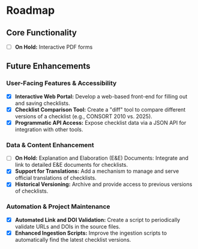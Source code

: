 # Roadmap

## Core Functionality
- [ ] **On Hold:** Interactive PDF forms

## Future Enhancements

### User-Facing Features & Accessibility
- [x] **Interactive Web Portal:** Develop a web-based front-end for filling out and saving checklists.
- [x] **Checklist Comparison Tool:** Create a "diff" tool to compare different versions of a checklist (e.g., CONSORT 2010 vs. 2025).
- [x] **Programmatic API Access:** Expose checklist data via a JSON API for integration with other tools.

### Data & Content Enhancement
- [ ] **On Hold:** Explanation and Elaboration (E&E) Documents: Integrate and link to detailed E&E documents for checklists.
- [x] **Support for Translations:** Add a mechanism to manage and serve official translations of checklists.
- [x] **Historical Versioning:** Archive and provide access to previous versions of checklists.

### Automation & Project Maintenance
- [x] **Automated Link and DOI Validation:** Create a script to periodically validate URLs and DOIs in the source files.
- [x] **Enhanced Ingestion Scripts:** Improve the ingestion scripts to automatically find the latest checklist versions.

